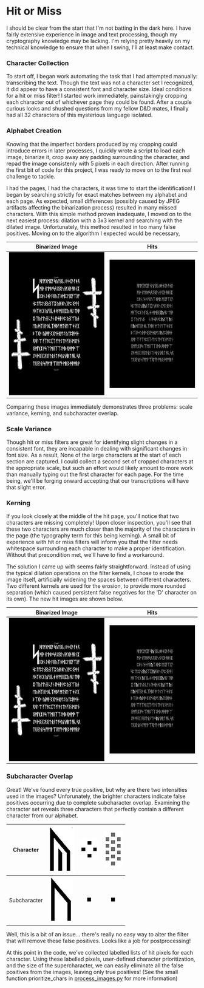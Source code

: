 # Hit or Miss

I should be clear from the start that I'm not batting in the dark here. I have fairly extensive experience in image and text processing, though my cryptography knowledge may be lacking. I'm relying pretty heavily on my technical knowledge to ensure that when I swing, I'll at least make contact. 

### Character Collection

To start off, I began work automating the task that I had attempted manually: transcribing the text. Though the text was not a character set I recognized, it did appear to have a consistent font and character size. Ideal conditions for a hit or miss filter! I started work immediately, painstakingly cropping each character out of whichever page they could be found. After a couple curious looks and shushed questions from my fellow D&D mates, I finally had all 32 characters of this mysterious language isolated.

### Alphabet Creation

Knowing that the imperfect borders produced by my cropping could introduce errors in later processes, I quickly wrote a script to load each image, binarize it, crop away any padding surrounding the character, and repad the image consistenly with 5 pixels in each direction. After running the first bit of code for this project, I was ready to move on to the first real challenge to tackle.

I had the pages, I had the characters, it was time to start the identification! I began by searching strictly for exact matches between my alphabet and each page. As expected, small differences (possibly caused by JPEG artifacts affecting the binarization process) resulted in many missed characters. With this simple method proven inadequate, I moved on to the next easiest process: dilation with a 3x3 kernel and searching with the dilated image. Unfortunately, this method resulted in too many false positives. Moving on to the algorithm I expected would be necessary, 

 Binarized Image | Hits
:---------------:|:----:
![binarized image](https://raw.githubusercontent.com/ralphatobe/cicada-3301/master/docs/img/original.png "Binarized Image") | ![hits](https://raw.githubusercontent.com/ralphatobe/cicada-3301/master/docs/img/hits.png "Hits")

Comparing these images immediately demonstrates three problems: scale variance, kerning, and subcharacter overlap.

### Scale Variance

Though hit or miss filters are great for identifying slight changes in a consistent font, they are incapable in dealing with significant changes in font size. As a result, None of the large characters at the start of each section are captured. I could collect a second set of cropped characters at the appropriate scale, but such an effort would likely amount to more work than manually typing out the first character for each page. For the time being, we'll be forging onward accepting that our transcriptions will have that slight error.

### Kerning

If you look closely at the middle of the hit page, you'll notice that two characters are missing completely! Upon closer inspection, you'll see that these two characters are much closer than the majority of the characters in the page (the typography term for this being kerning). A small bit of experience with hit or miss filters will inform you that the filter needs whitespace surrounding each character to make a proper identification. Without that precondition met, we'll have to find a workaround.

The solution I came up with seems fairly straightforward. Instead of using the typical dilation operations on the filter kernels, I chose to erode the image itself, artificially widening the spaces between different characters. Two different kernels are used for the erosion, to provide more rounded separation (which caused persistent false negatives for the 'D' character on its own). The new hit images are shown below.

 Binarized Image | Hits
:---------------:|:----:
![binarized image](https://raw.githubusercontent.com/ralphatobe/cicada-3301/master/docs/img/0_original.png "0_Binarized Image") | ![hits](https://raw.githubusercontent.com/ralphatobe/cicada-3301/master/docs/img/0_hits.png "0_Hits")

### Subcharacter Overlap

Great! We've found every true positive, but why are there two intensities used in the images? Unforunately, the brighter characters indicate false positives occurring due to complete subcharacter overlap. Examining the character set reveals three characters that perfectly contain a different character from our alphabet.

 Character | ![Y](https://raw.githubusercontent.com/ralphatobe/cicada-3301/master/docs/img/Y.png "Y") | ![4 dots](https://raw.githubusercontent.com/ralphatobe/cicada-3301/master/docs/img/4_dots.png "4 Dots") | ![13 dots](https://raw.githubusercontent.com/ralphatobe/cicada-3301/master/docs/img/13_dots.png "13 Dots")
:-:|:-:|:-:|:-:
Subcharacter | ![U](https://raw.githubusercontent.com/ralphatobe/cicada-3301/master/docs/img/U.png "U") | ![1 dot](https://raw.githubusercontent.com/ralphatobe/cicada-3301/master/docs/img/1_dot.png "1 Dot") | ![1 dot](https://raw.githubusercontent.com/ralphatobe/cicada-3301/master/docs/img/1_dot.png "1 Dot")

Well, this is a bit of an issue... there's really no easy way to alter the filter that will remove these false positives. Looks like a job for postprocessing!

At this point in the code, we've collected labelled lists of hit pixels for each character. Using these labelled pixels, user-defined character prioritization, and the size of the supercharacter, we can easily eliminate all the false positives from the images, leaving only true positives! (See the small function prioritize_chars in [process_images.py](https://github.com/ralphatobe/cicada-3301/blob/master/process_images.py) for more information)
